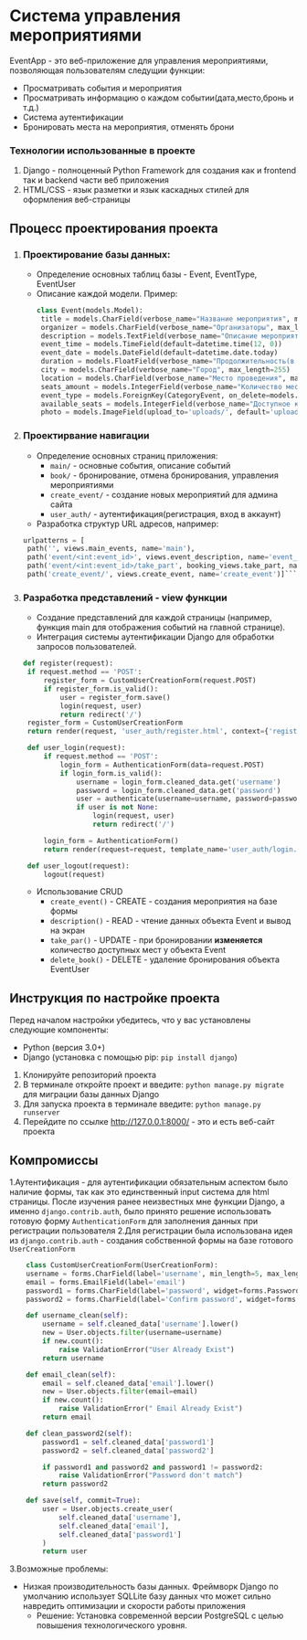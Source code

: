 # Система управления мероприятиями

EventApp - это веб-приложение для управления мероприятиями, позволяющая пользователям следущии функции:
- Просматривать события и мероприятия
- Просматривать информацию о каждом событии(дата,место,бронь и т.д.)
- Система аутентификации
- Бронировать места на мероприятия, отменять брони

### Технологии использованные в проекте
1. Django - полноценный Python Framework для создания как и frontend так и backend части веб приложения
2. HTML/CSS - язык разметки и язык каскадных стилей для оформления веб-страницы

## Процесс проектирования проекта
1. ### Проектирование базы данных:
   + Определение основных таблиц базы - Event, EventType, EventUser
   + Описание каждой модели. Пример: 
     ```python
     class Event(models.Model):
      title = models.CharField(verbose_name="Название мероприятия", max_length=255)
      organizer = models.CharField(verbose_name="Организаторы", max_length=255, default="Организация")
      description = models.TextField(verbose_name="Описание мероприятия")
      event_time = models.TimeField(default=datetime.time(12, 0))
      event_date = models.DateField(default=datetime.date.today)
      duration = models.FloatField(verbose_name="Продолжительность(в часах)")
      city = models.CharField(verbose_name="Город", max_length=255)
      location = models.CharField(verbose_name="Место проведения", max_length=255)
      seats_amount = models.IntegerField(verbose_name="Количество мест")
      event_type = models.ForeignKey(CategoryEvent, on_delete=models.PROTECT)
      available_seats = models.IntegerField(verbose_name="Доступное количество мест")
      photo = models.ImageField(upload_to='uploads/', default='uploads/default.png')```
2. ### Проектирвание навигации
   + Определение основных страниц приложения:
        + `main/` - основные события, описание событий
        + `book/` - бронирование, отмена бронирования, управления мероприятиями
        + `create_event/` - создание новых мероприятий для админа сайта
        + `user_auth/` - аутентификация(регистрация, вход в аккаунт)
   + Разработка структур URL адресов, например: 
   ```python 
   urlpatterns = [
    path('', views.main_events, name='main'),
    path('event/<int:event_id>', views.event_description, name='event_description'),
    path('event/<int:event_id>/take_part', booking_views.take_part, name='take_part'),
    path('create_event/', views.create_event, name='create_event')]```
   
3. ### Разработка представлений - view функции 
   + Создание представлений для каждой страницы (например, функция main для отображения событий на главной странице).
   + Интеграция системы аутентификации Django для обработки запросов пользователей.
   ```python 
   def register(request):
    if request.method == 'POST':
        register_form = CustomUserCreationForm(request.POST)
        if register_form.is_valid():
            user = register_form.save()
            login(request, user)
            return redirect('/')
    register_form = CustomUserCreationForm
    return render(request, 'user_auth/register.html', context={'register_form': register_form})

    def user_login(request):
        if request.method == 'POST':
            login_form = AuthenticationForm(data=request.POST)
            if login_form.is_valid():
                username = login_form.cleaned_data.get('username')
                password = login_form.cleaned_data.get('password')
                user = authenticate(username=username, password=password)
                if user is not None:
                    login(request, user)
                    return redirect('/')

        login_form = AuthenticationForm()
        return render(request=request, template_name='user_auth/login.html', context={'login_form': login_form})

    def user_logout(request):
        logout(request)
   ```
    + Использование CRUD
      + `create_event()` - CREATE - создания мероприятия на базе формы 
      + `description()` - READ - чтение данных объекта Event и вывод на экран
      + `take_par()` - UPDATE - при бронировании **изменяется** количество доступных мест у объекта Event
      + `delete_book()` - DELETE - удаление бронирования объекта EventUser
      
## Инструкция по настройке проекта

Перед началом настройки убедитесь, что у вас установлены следующие компоненты:

- Python (версия 3.0+)
- Django (установка с помощью pip: `pip install django`)

1. Клонируйте репозиторий проекта
2. В терминале откройте проект и введите: 
   `python manage.py migrate` для миграции базы данных Django
3. Для запуска проекта в терминале введите: `python manage.py runserver`
4. Перейдите по ссылке http://127.0.0.1:8000/ - это и есть веб-сайт проекта

## Компромиссы
1.Аутентификация - для аутентификации обязательным аспектом было наличие формы, так как это единственный input система для html страницы. 
После изучения ранее неизвестных мне функции Django, а именно `django.contrib.auth`, было принято решение использовать готовую форму `AuthenticationForm` для заполнения данных при регистрации пользователя
2.Для регистрации была использована идея из `django.contrib.auth` - создания собственной формы на базе готового `UserCreationForm`
```python
    class CustomUserCreationForm(UserCreationForm):
    username = forms.CharField(label='username', min_length=5, max_length=150)
    email = forms.EmailField(label='email')
    password1 = forms.CharField(label='password', widget=forms.PasswordInput)
    password2 = forms.CharField(label='Confirm password', widget=forms.PasswordInput)

    def username_clean(self):
        username = self.cleaned_data['username'].lower()
        new = User.objects.filter(username=username)
        if new.count():
            raise ValidationError("User Already Exist")
        return username

    def email_clean(self):
        email = self.cleaned_data['email'].lower()
        new = User.objects.filter(email=email)
        if new.count():
            raise ValidationError(" Email Already Exist")
        return email

    def clean_password2(self):
        password1 = self.cleaned_data['password1']
        password2 = self.cleaned_data['password2']

        if password1 and password2 and password1 != password2:
            raise ValidationError("Password don't match")
        return password2

    def save(self, commit=True):
        user = User.objects.create_user(
            self.cleaned_data['username'],
            self.cleaned_data['email'],
            self.cleaned_data['password1']
        )
        return user
```
3.Возможные проблемы:
+ Низкая производительность базы данных. Фреймворк Django по умолчанию использует SQLLite базу данных что может сильно навредить оптимизации и скорости работы приложения
    + Решение: Установка современной версии PostgreSQL с целью повышения технологического уровня.
